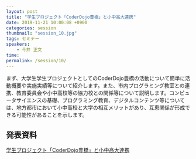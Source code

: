 ```yaml
---
layout: post
title: "学生プロジェクト「CoderDojo豊橋」と小中高大連携"
date: 2019-11-21 10:00:08 +0900
categories: session
thumbnail: "session_10.jpg"
tags: セミナー
speakers:
    - 今井 正文
time:
permalink: /session/10/
---
```


まず、大学生学生プロジェクトとしてのCoderDojo豊橋の活動について簡単に活動概要や実施実績等について紹介します。また、市内プログラミング教室との連携、教育委員会や小中高校等の協力校との関係等について説明します。コンピュータサイエンスの基礎、プログラミング教育、デジタルコンテンツ等については、地方都市において小中高校と大学の相互メリットがあり、互恵関係が形成できる可能性があることを示します。

## 発表資料

[学生プロジェクト「CoderDojo豊橋」と小中高大連携]({{site.url}}/pdf/session/dojocon-japan-2019-imai.pdf)
